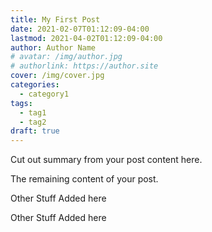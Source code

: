 ```yaml
---
title: My First Post
date: 2021-02-07T01:12:09-04:00
lastmod: 2021-04-02T01:12:09-04:00
author: Author Name
# avatar: /img/author.jpg
# authorlink: https://author.site
cover: /img/cover.jpg
categories:
  - category1
tags:
  - tag1
  - tag2
draft: true
---
```


Cut out summary from your post content here.

<!--more-->

The remaining content of your post.


Other Stuff Added here 


Other Stuff Added here 


